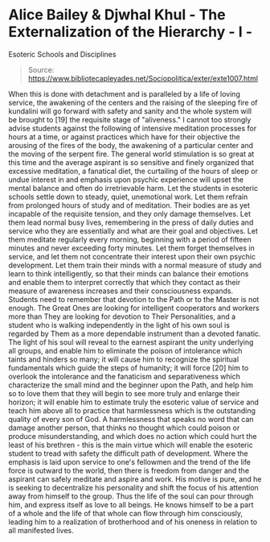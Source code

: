 # Alice Bailey & Djwhal Khul - The Externalization of the Hierarchy - I -
Esoteric Schools and Disciplines

> Source: https://www.bibliotecapleyades.net/Sociopolitica/exter/exte1007.html

When this is done with detachment and is paralleled by a life of loving service, the awakening of the centers and the raising of the sleeping fire of kundalini will go forward with safety and sanity and the whole system will be brought to [19] the requisite stage of "aliveness." I cannot too strongly advise students against the following of intensive meditation processes for hours at a time, or against practices which have for their objective the arousing of the fires of the body, the awakening of a particular center and the moving of the serpent fire. The general world stimulation is so great at this time and the average aspirant is so sensitive and finely organized that excessive meditation, a fanatical diet, the curtailing of the hours of sleep or undue interest in and emphasis upon psychic experience will upset the mental balance and often do irretrievable harm.
Let the students in esoteric schools settle down to steady, quiet, unemotional work. Let them refrain from prolonged hours of study and of meditation. Their bodies are as yet incapable of the requisite tension, and they only damage themselves. Let them lead normal busy lives, remembering in the press of daily duties and service who they are essentially and what are their goal and objectives. Let them meditate regularly every morning, beginning with a period of fifteen minutes and never exceeding forty minutes. Let them forget themselves in service, and let them not concentrate their interest upon their own psychic development. Let them train their minds with a normal measure of study and learn to think intelligently, so that their minds can balance their emotions and enable them to interpret correctly that which they contact as their measure of awareness increases and their consciousness expands.
Students need to remember that devotion to the Path or to the Master is not enough. The Great Ones are looking for intelligent cooperators and workers more than They are looking for devotion to Their Personalities, and a student who is walking independently in the light of his own soul is regarded by Them as a more dependable instrument than a devoted fanatic. The light of his soul will reveal to the earnest aspirant the unity underlying all groups, and enable him to eliminate the poison of intolerance which taints and hinders so many; it will cause him to recognize the spiritual fundamentals which guide the steps of humanity; it will force [20] him to overlook the intolerance and the fanaticism and separativeness which characterize the small mind and the beginner upon the Path, and help him so to love them that they will begin to see more truly and enlarge their horizon; it will enable him to estimate truly the esoteric value of service and teach him above all to practice that harmlessness which is the outstanding quality of every son of God. A harmlessness that speaks no word that can damage another person, that thinks no thought which could poison or produce misunderstanding, and which does no action which could hurt the least of his brethren - this is the main virtue which will enable the esoteric student to tread with safety the difficult path of development. Where the emphasis is laid upon service to one's fellowmen and the trend of the life force is outward to the world, then there is freedom from danger and the aspirant can safely meditate and aspire and work. His motive is pure, and he is seeking to decentralize his personality and shift the focus of his attention away from himself to the group. Thus the life of the soul can pour through him, and express itself as love to all beings. He knows himself to be a part of a whole and the life of that whole can flow through him consciously, leading him to a realization of brotherhood and of his oneness in relation to all manifested lives.
